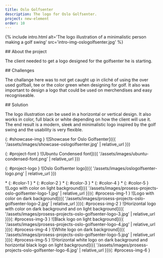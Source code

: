 ```yaml
---
title: Oslo Golfsenter
description: The logo for Oslo Golfsenter.
project: new-element
order: 10
---
```


{% include intro.html
    alt='The logo illustration of a minimalistic person making a golf swing'
    src='intro-img-oslogolfsenter.jpg' %}

<div id="info-container">
<article markdown="1">
## About the project

The client needed to get a logo designed for the golfsenter he is starting.
</article>

<article markdown="1">
## Challenges

The challange here was to not get caught up in cliché of using the over used
golfball, tee or the color green when designing for golf. It also was important
to design a logo that could be used on merchendises and easy recogniseable.
</article>

<article markdown="1">
## Solution

The logo illustration can be used in a horizontal or vertical design. It also
works in color, full black or white depending on how the client will use it. The
end result is a modern, sleek and minimalistic logo inspired by the golf swing
and the usability is very flexible.
</article>
</div>

{: #showcase-img }
![Showcase for Oslo Golfsenter]({{ '/assets/images/showcase-oslogolfsenter.jpg' | relative_url }})

<div id="project-profile" markdown="1">
{: #project-font }
![Ubuntu Condensed font]({{ '/assets/images/ubuntu-condensed-font.png' | relative_url }})

{: #project-logo }
![Oslo Golfsenter logo]({{ '/assets/images/oslogolfsenter-logo.png' | relative_url }})

<div id="color-profile" markdown="1">
* {: #color-1 }
* {: #color-2 }
* {: #color-3 }
* {: #color-4 }
* {: #color-5 }
</div>
</div>

<div id="process" markdown="1">
![Logo with color on light background]({{ '/assets/images/prosess-projects-oslo-golfsenter-logo-1.jpg' | relative_url }}){: #process-img-1 }
![Logo with color on dark background]({{ '/assets/images/prosess-projects-oslo-golfsenter-logo-2.jpg' | relative_url }}){: #process-img-2 }
![Horizontal logo with color on dark background and on light background]({{ '/assets/images/prosess-projects-oslo-golfsenter-logo-3.jpg' | relative_url }}){: #process-img-3 }
![Black logo on light background]({{ '/assets/images/prosess-projects-oslo-golfsenter-logo-4.jpg' | relative_url }}){: #process-img-4 }
![White logo on dark background]({{ '/assets/images/prosess-projects-oslo-golfsenter-logo-5.jpg' | relative_url }}){: #process-img-5 }
![Horizontal white logo on dark background and horizontal black logo on light background]({{ '/assets/images/prosess-projects-oslo-golfsenter-logo-6.jpg' | relative_url }}){: #process-img-6 }
</div>
